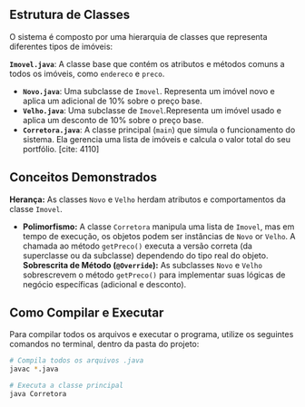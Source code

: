 ## Estrutura de Classes

O sistema é composto por uma hierarquia de classes que representa diferentes tipos de imóveis:

**`Imovel.java`**: A classe base que contém os atributos e métodos comuns a todos os imóveis, como `endereco` e `preco`. 
* **`Novo.java`**: Uma subclasse de `Imovel`. Representa um imóvel novo e aplica um adicional de 10% sobre o preço base. 
* **`Velho.java`**: Uma subclasse de `Imovel`.Representa um imóvel usado e aplica um desconto de 10% sobre o preço base. 
* **`Corretora.java`**: A classe principal (`main`) que simula o funcionamento do sistema. Ela gerencia uma lista de imóveis e calcula o valor total do seu portfólio. [cite: 4110]

## Conceitos Demonstrados

**Herança:** As classes `Novo` e `Velho` herdam atributos e comportamentos da classe `Imovel`.
* **Polimorfismo:** A classe `Corretora` manipula uma lista de `Imovel`, mas em tempo de execução, os objetos podem ser instâncias de `Novo` or `Velho`. A chamada ao método `getPreco()` executa a versão correta (da superclasse ou da subclasse) dependendo do tipo real do objeto.
**Sobrescrita de Método (`@Override`):** As subclasses `Novo` e `Velho` sobrescrevem o método `getPreco()` para implementar suas lógicas de negócio específicas (adicional e desconto). 

## Como Compilar e Executar

Para compilar todos os arquivos e executar o programa, utilize os seguintes comandos no terminal, dentro da pasta do projeto:

```bash
# Compila todos os arquivos .java
javac *.java

# Executa a classe principal
java Corretora
